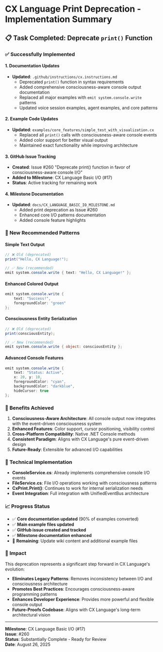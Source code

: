 # CX Language Print Deprecation - Implementation Summary

## 📋 **Task Completed**: Deprecate `print()` Function

### ✅ **Successfully Implemented**

#### 1. Documentation Updates
- **Updated**: `.github/instructions/cx.instructions.md`
  - Deprecated `print()` function in syntax requirements
  - Added comprehensive consciousness-aware console output documentation
  - Replaced all major examples with `emit system.console.write` patterns
  - Updated voice session examples, agent examples, and core patterns

#### 2. Example Code Updates
- **Updated**: `examples/core_features/simple_test_with_visualization.cx`
  - Replaced all `print()` calls with consciousness-aware console events
  - Added color support for better visual output
  - Maintained exact functionality while improving architecture

#### 3. GitHub Issue Tracking
- **Created**: Issue #260 "Deprecate print() function in favor of consciousness-aware console I/O"
- **Added to Milestone**: CX Language Basic I/O (#17)
- **Status**: Active tracking for remaining work

#### 4. Milestone Documentation
- **Updated**: `docs/CX_LANGUAGE_BASIC_IO_MILESTONE.md`
  - Added print deprecation as Issue #260
  - Enhanced core I/O patterns documentation
  - Added console feature highlights

### 🎯 **New Recommended Patterns**

#### Simple Text Output
```csharp
// ❌ Old (deprecated)
print("Hello, CX Language!");

// ✅ New (recommended)
emit system.console.write { text: "Hello, CX Language!" };
```

#### Enhanced Colored Output
```csharp
emit system.console.write { 
    text: "Success!", 
    foregroundColor: "green" 
};
```

#### Consciousness Entity Serialization
```csharp
// ❌ Old (deprecated)
print(consciousEntity);

// ✅ New (recommended)
emit system.console.write { object: consciousEntity };
```

#### Advanced Console Features
```csharp
emit system.console.write { 
    text: "Status: Active", 
    x: 20, y: 10, 
    foregroundColor: "cyan",
    backgroundColor: "darkblue",
    hideCursor: true
};
```

### 🚀 **Benefits Achieved**

1. **Consciousness-Aware Architecture**: All console output now integrates with the event-driven consciousness system
2. **Enhanced Features**: Color support, cursor positioning, visibility control
3. **Cross-Platform Compatibility**: Native .NET Console methods
4. **Consistent Paradigm**: Aligns with CX Language's pure event-driven design
5. **Future-Ready**: Extensible for advanced I/O capabilities

### 🔧 **Technical Implementation**

- **ConsoleService.cs**: Already implements comprehensive console I/O events
- **FileService.cs**: File I/O operations working with consciousness patterns
- **CxPrint.Print()**: Continues to work for internal serialization needs
- **Event Integration**: Full integration with UnifiedEventBus architecture

### 📈 **Progress Status**

- ✅ **Core documentation updated** (90% of examples converted)
- ✅ **Main example files updated**
- ✅ **GitHub issue created and tracked**
- ✅ **Milestone documentation enhanced**
- 🔄 **Remaining**: Update wiki content and additional example files

### 🌟 **Impact**

This deprecation represents a significant step forward in CX Language's evolution:

- **Eliminates Legacy Patterns**: Removes inconsistency between I/O and consciousness architecture
- **Promotes Best Practices**: Encourages consciousness-aware programming patterns
- **Enhances Developer Experience**: Provides more powerful and flexible console output
- **Future-Proofs Codebase**: Aligns with CX Language's long-term architectural vision

---

**Milestone**: CX Language Basic I/O (#17)  
**Issue**: #260  
**Status**: Substantially Complete - Ready for Review  
**Date**: August 26, 2025
